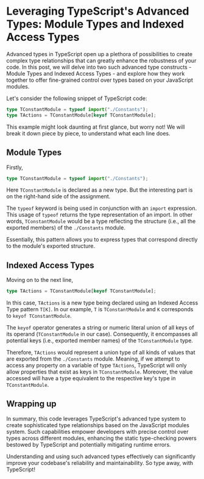 # Leveraging TypeScript's Advanced Types: Module Types and Indexed Access Types

Advanced types in TypeScript open up a plethora of possibilities to create complex type relationships that can greatly enhance the robustness of your code. In this post, we will delve into two such advanced type constructs - Module Types and Indexed Access Types - and explore how they work together to offer fine-grained control over types based on your JavaScript modules.

Let's consider the following snippet of TypeScript code:

```ts
type TConstantModule = typeof import("./Constants");
type TActions = TConstantModule[keyof TConstantModule];
```

This example might look daunting at first glance, but worry not! We will break it down piece by piece, to understand what each line does.

## Module Types

Firstly,

```ts
type TConstantModule = typeof import("./Constants");
```

Here `TConstantModule` is declared as a new type. But the interesting part is on the right-hand side of the assignment.

The `typeof` keyword is being used in conjunction with an `import` expression. This usage of `typeof` returns the type representation of an import. In other words, `TConstantModule` would be a type reflecting the structure (i.e., all the exported members) of the `./Constants` module.

Essentially, this pattern allows you to express types that correspond directly to the module's exported structure.

## Indexed Access Types

Moving on to the next line,

```ts
type TActions = TConstantModule[keyof TConstantModule];
```

In this case, `TActions` is a new type being declared using an Indexed Access Type pattern `T[K]`. In our example, `T` is `TConstantModule` and `K` corresponds to `keyof TConstantModule`.

The `keyof` operator generates a string or numeric literal union of all keys of its operand (`TConstantModule` in our case). Consequently, it encompasses all potential keys (i.e., exported member names) of the `TConstantModule` type.

Therefore, `TActions` would represent a union type of all kinds of values that are exported from the `./Constants` module. Meaning, if we attempt to access any property on a variable of type `TActions`, TypeScript will only allow properties that exist as keys in `TConstantModule`. Moreover, the value accessed will have a type equivalent to the respective key's type in `TConstantModule`.

## Wrapping up

In summary, this code leverages TypeScript's advanced type system to create sophisticated type relationships based on the JavaScript modules system. Such capabilities empower developers with precise control over types across different modules, enhancing the static type-checking powers bestowed by TypeScript and potentially mitigating runtime errors.

Understanding and using such advanced types effectively can significantly improve your codebase's reliability and maintainability. So type away, with TypeScript!

